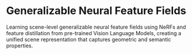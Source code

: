 # Generalizable Neural Feature Fields

Learning scene-level generalizable neural feature fields using NeRFs and feature distillation from pre-trained Vision Language Models, creating a unified scene representation that captures geometric and semantic properties.
